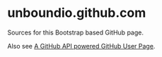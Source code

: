 unboundio.github.com
====================

Sources for this Bootstrap based GitHub page.

Also see <a title="A GitHub API powered GitHub User Page" href="http://unbound.io/a-github-api-powered-github-user-page/" target="_blank">A GitHub API powered GitHub User Page</a>.
